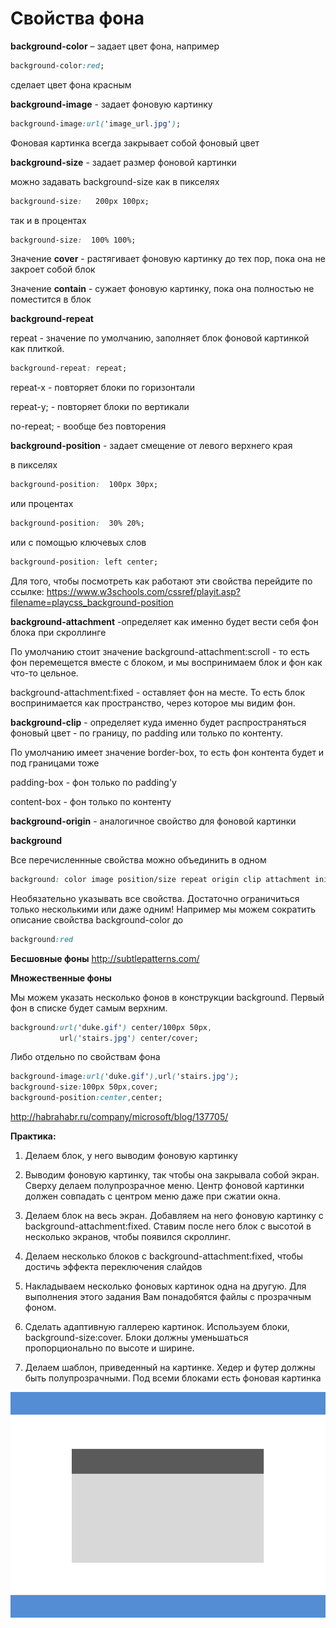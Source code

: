 # Свойства фона

**background-color** – задает цвет фона, например

```css
background-color:red;
```
сделает цвет фона красным

**background-image** - задает фоновую картинку
```css
background-image:url('image_url.jpg');
```

Фоновая картинка всегда закрывает собой фоновый цвет

**background-size** - задает размер фоновой картинки

можно задавать background-size как в пикселях

```css
background-size:   200px 100px; 
```

так и в процентах

```css
background-size:  100% 100%; 
```

Значение **cover** - растягивает фоновую картинку до тех пор, пока она не закроет собой блок<BR>

Значение **contain** - сужает фоновую картинку, пока она полностью не поместится в блок

**background-repeat**

repeat - значение по умолчанию, заполняет блок фоновой картинкой как плиткой.

```css
background-repeat: repeat;
```
repeat-x - повторяет блоки по горизонтали
					
repeat-y; - повторяет блоки по вертикали
					
no-repeat; - вообще без повторения
					
**background-position** - задает смещение от левого верхнего края

в пикселях
```css
background-position:  100px 30px;
```
или процентах

```css
background-position:  30% 20%;
```
или с помощью ключевых слов

```css
background-position: left center;
```

Для того, чтобы посмотреть как работают эти свойства перейдите по ссылке:
https://www.w3schools.com/cssref/playit.asp?filename=playcss_background-position

**background-attachment** -определяет как именно будет вести себя фон блока при скроллинге

По умолчанию стоит значение background-attachment:scroll - то есть фон перемещется вместе с блоком, и мы воспринимаем блок и фон как что-то цельное.

background-attachment:fixed - оставляет фон на месте. То есть блок воспринимается как пространство, через которое мы видим фон.

**background-clip** - определяет куда именно будет распространяться фоновый цвет - по границу, по padding или только по контенту.

По умолчанию имеет значение border-box, то есть фон контента будет и под границами тоже

padding-box - фон только по padding'у

content-box - фон только по контенту

**background-origin** - аналогичное свойство для фоновой картинки

**background**

Все перечисленнные свойства можно объединить в одном

```css
background: color image position/size repeat origin clip attachment initial|inherit;
```

Необязательно указывать все свойства. Достаточно ограничиться только несколькими или даже одним! Например мы можем сократить описание свойства background-color до

```css
background:red
```

**Бесшовные фоны**
http://subtlepatterns.com/

**Множественные фоны**

Мы можем указать несколько фонов в конструкции background. Первый фон в списке будет самым верхним.

```css
background:url('duke.gif') center/100px 50px,
           url('stairs.jpg') center/cover;

```
Либо отдельно по свойствам фона

```css
background-image:url('duke.gif'),url('stairs.jpg');
background-size:100px 50px,cover;
background-position:center,center;
```

http://habrahabr.ru/company/microsoft/blog/137705/

**Практика:**

1. Делаем блок, у него выводим фоновую картинку
2. Выводим фоновую картинку, так чтобы она закрывала собой экран. Сверху делаем полупрозрачное меню. Центр фоновой картинки должен совпадать с центром меню даже при сжатии окна.
3. Делаем блок на весь экран. Добавляем на него фоновую картинку с background-attachment:fixed. Ставим после него блок с высотой в несколько экранов, чтобы появился скроллинг.
4. Делаем несколько блоков с background-attachment:fixed, чтобы достичь эффекта переключения слайдов
5. Накладываем несколько фоновых картинок одна на другую. Для выполнения этого задания Вам понадобятся файлы с прозрачным фоном.
6. Сделать адаптивную галлерею картинок. Используем блоки, background-size:cover. Блоки должны уменьшаться пропорционально по высоте и ширине.

7. Делаем шаблон, приведенный на картинке. Хедер и футер должны быть полупрозрачными. Под всеми блоками есть фоновая картинка

![Макет с хедером и футером](pics/03_margin_and_paddings/maket.gif)

